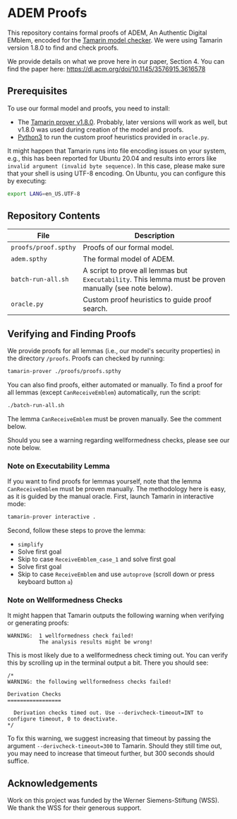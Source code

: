 # ADEM Proofs

This repository contains formal proofs of ADEM, An Authentic Digital EMblem, encoded for the [Tamarin model checker](https://tamarin-prover.github.io/).
We were using Tamarin version 1.8.0 to find and check proofs.

We provide details on what we prove here in our paper, Section 4.
You can find the paper here: https://dl.acm.org/doi/10.1145/3576915.3616578

## Prerequisites

To use our formal model and proofs, you need to install:

- The [Tamarin prover v1.8.0](https://tamarin-prover.github.io/manual/master/book/002_installation.html).
Probably, later versions will work as well, but v1.8.0 was used during creation of the model and proofs.
- [Python3](https://www.python.org/downloads/) to run the custom proof heuristics provided in `oracle.py`.

It might happen that Tamarin runs into file encoding issues on your system, e.g., this has been reported for Ubuntu 20.04 and results into errors like `invalid argument (invalid byte sequence)`.
In this case, please make sure that your shell is using UTF-8 encoding.
On Ubuntu, you can configure this by executing:

```sh
export LANG=en_US.UTF-8
```

## Repository Contents

| File | Description |
|------|-------------|
| `proofs/proof.spthy` | Proofs of our formal model. |
| `adem.spthy` | The formal model of ADEM. |
| `batch-run-all.sh` | A script to prove all lemmas but `Executability`. This lemma must be proven manually (see note below). |
| `oracle.py` | Custom proof heuristics to guide proof search. |

## Verifying and Finding Proofs

We provide proofs for all lemmas (i.e., our model's security properties) in the directory `/proofs`.
Proofs can checked by running:

```sh
tamarin-prover ./proofs/proofs.spthy
```

You can also find proofs, either automated or manually.
To find a proof for all lemmas (except `CanReceiveEmblem`) automatically, run the script:

```sh
./batch-run-all.sh
```

The lemma `CanReceiveEmblem` must be proven manually.
See the comment below.

Should you see a warning regarding wellformedness checks, please see our note below.

### Note on Executability Lemma

If you want to find proofs for lemmas yourself, note that the lemma `CanReceiveEmblem` must be proven manually.
The methodology here is easy, as it is guided by the manual oracle.
First, launch Tamarin in interactive mode:

```sh
tamarin-prover interactive .
```

Second, follow these steps to prove the lemma:

* `simplify`
* Solve first goal
* Skip to case `ReceiveEmblem_case_1` and solve first goal
* Solve first goal
* Skip to case `ReceiveEmblem` and use `autoprove` (scroll down or press keyboard button `a`)

### Note on Wellformedness Checks

It might happen that Tamarin outputs the following warning when verifying or generating proofs:

```
WARNING:  1 wellformedness check failed!
          The analysis results might be wrong!
```

This is most likely due to a wellformedness check timing out.
You can verify this by scrolling up in the terminal output a bit.
There you should see:

```
/*
WARNING: the following wellformedness checks failed!

Derivation Checks
=================

  Derivation checks timed out. Use --derivcheck-timeout=INT to configure timeout, 0 to deactivate.
*/
```

To fix this warning, we suggest increasing that timeout by passing the argument `--derivcheck-timeout=300` to Tamarin.
Should they still time out, you may need to increase that timeout further, but 300 seconds should suffice.

## Acknowledgements

Work on this project was funded by the Werner Siemens-Stiftung (WSS).
We thank the WSS for their generous support.
